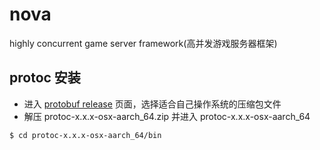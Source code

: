 # nova
highly concurrent game server framework(高并发游戏服务器框架)

## protoc 安装
- 进入 [protobuf release](https://github.com/protocolbuffers/protobuf/releases) 页面，选择适合自己操作系统的压缩包文件
- 解压 protoc-x.x.x-osx-aarch_64.zip 并进入 protoc-x.x.x-osx-aarch_64
```
$ cd protoc-x.x.x-osx-aarch_64/bin
```